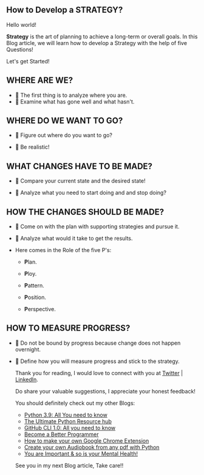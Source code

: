 ## How to Develop a STRATEGY?

Hello world!

**Strategy** is the art of planning to achieve a long-term or overall goals. In this Blog article, we will learn how to develop a Strategy with the help of five Questions!

Let's get Started!

## WHERE ARE WE?

- 📌 The first thing is to analyze where you are.
- 📌 Examine what has gone well and what hasn't.

## WHERE DO WE WANT TO GO?

- 📌 Figure out where do you want to go?

- 📌 Be realistic!

## WHAT CHANGES HAVE TO BE MADE?

- 📌 Compare your current state and the desired state!

- 📌 Analyze what you need to start doing and and stop doing?

## HOW THE CHANGES SHOULD BE MADE?

- 📌 Come on with the plan with supporting strategies and pursue it.

- 📌 Analyze what would it take to get the results.

- Here comes in the Role of the five P's:

  - **P**lan.

  - **P**loy.

  - **P**attern.

  - **P**osition.

  - **P**erspective.

## HOW TO MEASURE PROGRESS?

- 📌 Do not be bound by progress because change does not happen overnight.

- 📌 Define how you will measure progress and stick to the strategy.

  

  Thank you for reading, I would love to connect with you at [Twitter](https://twitter.com/ayushi7rawat) | [LinkedIn](https://www.linkedin.com/in/ayushi7rawat/).

  Do share your valuable suggestions, I appreciate your honest feedback!

  You should definitely check out my other Blogs:

  - [Python 3.9: All You need to know](https://ayushirawat.com/python-39-all-you-need-to-know)
  - [The Ultimate Python Resource hub](https://ayushirawat.com/the-ultimate-python-resource-hub)
  - [GitHub CLI 1.0: All you need to know](https://ayushirawat.com/github-cli-10-all-you-need-to-know)
  - [Become a Better Programmer](https://ayushirawat.com/become-a-better-programmer)
  - [How to make your own Google Chrome Extension](https://ayushirawat.com/how-to-make-your-own-google-chrome-extension-1)
  - [Create your own Audiobook from any pdf with Python](https://ayushirawat.com/create-your-own-audiobook-from-any-pdf-with-python)
  - [You are Important & so is your Mental Health!](https://ayushirawat.com/you-are-important-and-so-is-your-mental-health)

  See you in my next Blog article, Take care!!